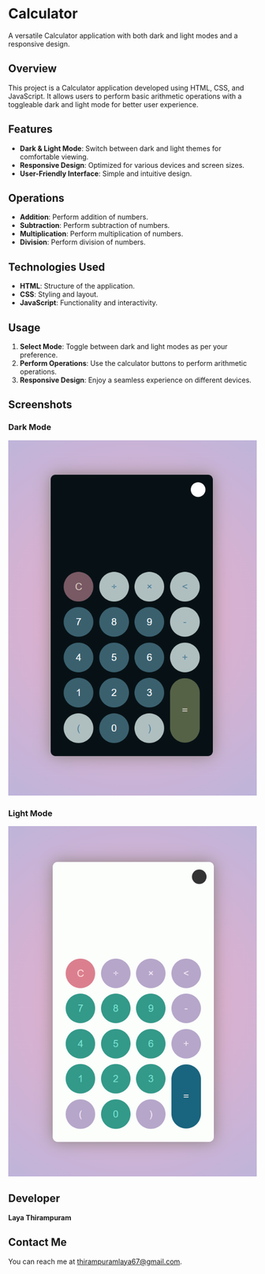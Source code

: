 # Calculator
A versatile Calculator application with both dark and light modes and a responsive design.

## Overview
This project is a Calculator application developed using HTML, CSS, and JavaScript. It allows users to perform basic arithmetic operations with a toggleable dark and light mode for better user experience.

## Features
- **Dark & Light Mode**: Switch between dark and light themes for comfortable viewing.
- **Responsive Design**: Optimized for various devices and screen sizes.
- **User-Friendly Interface**: Simple and intuitive design.

## Operations
- **Addition**: Perform addition of numbers.
- **Subtraction**: Perform subtraction of numbers.
- **Multiplication**: Perform multiplication of numbers.
- **Division**: Perform division of numbers.

## Technologies Used
- **HTML**: Structure of the application.
- **CSS**: Styling and layout.
- **JavaScript**: Functionality and interactivity.

## Usage
1. **Select Mode**: Toggle between dark and light modes as per your preference.
2. **Perform Operations**: Use the calculator buttons to perform arithmetic operations.
3. **Responsive Design**: Enjoy a seamless experience on different devices.

## Screenshots
### Dark Mode
![Dark Mode](https://github.com/Laya67/Calculator/blob/main/dark_mode.png)

### Light Mode
![Light Mode](https://github.com/Laya67/Calculator/blob/main/light_mode.png)

## Developer
**Laya Thirampuram**

## Contact Me
You can reach me at [thirampuramlaya67@gmail.com](mailto:thirampuramlaya67@gmail.com).
